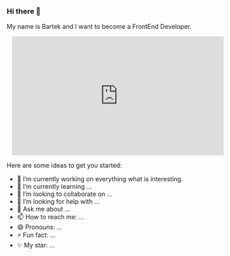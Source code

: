 ### Hi there 👋

My name is Bartek and I want to become a FrontEnd Developer. 


<div id="header" align="center">
 <div style="width:480px"><iframe allow="fullscreen" frameBorder="0" height="270" src="https://giphy.com/embed/lu01tsQqf1mJuHrFVq/video" width="480"></iframe></div>
</div>
  

Here are some ideas to get you started:

- 🔭 I’m currently working on everything what is interesting.
- 🌱 I’m currently learning ...
- 👯 I’m looking to collaborate on ...
- 🤔 I’m looking for help with ...
- 💬 Ask me about ...
- 📫 How to reach me: ...
- 😄 Pronouns: ...
- ⚡ Fun fact: ...
- ✨ My star: ...
